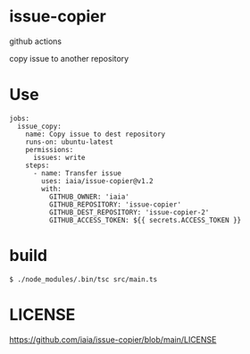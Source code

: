 # issue-copier

github actions

copy issue to another repository


# Use

```
jobs:
  issue_copy:
    name: Copy issue to dest repository
    runs-on: ubuntu-latest
    permissions:
      issues: write
    steps:
      - name: Transfer issue
        uses: iaia/issue-copier@v1.2
        with:
          GITHUB_OWNER: 'iaia'
          GITHUB_REPOSITORY: 'issue-copier'
          GITHUB_DEST_REPOSITORY: 'issue-copier-2'
          GITHUB_ACCESS_TOKEN: ${{ secrets.ACCESS_TOKEN }}
```

# build

```
$ ./node_modules/.bin/tsc src/main.ts
```

# LICENSE

https://github.com/iaia/issue-copier/blob/main/LICENSE
